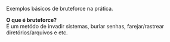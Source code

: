 Exemplos básicos de bruteforce na prática.<br>

<strong>O que é bruteforce?</strong><br>
É um metódo de invadir sistemas, burlar senhas, farejar/rastrear diretórios/arquivos e etc.